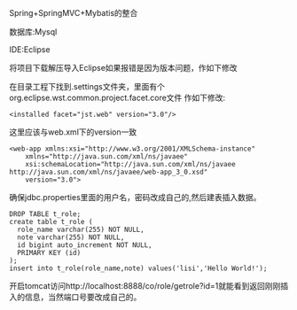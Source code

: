 Spring+SpringMVC+Mybatis的整合

数据库:Mysql

IDE:Eclipse

将项目下载解压导入Eclipse如果报错是因为版本问题，作如下修改

在目录工程下找到.settings文件夹，里面有个org.eclipse.wst.common.project.facet.core文件
作如下修改:
```
<installed facet="jst.web" version="3.0"/>
```
这里应该与web.xml下的version一致
```
<web-app xmlns:xsi="http://www.w3.org/2001/XMLSchema-instance"
	xmlns="http://java.sun.com/xml/ns/javaee"
	xsi:schemaLocation="http://java.sun.com/xml/ns/javaee http://java.sun.com/xml/ns/javaee/web-app_3_0.xsd"
	version="3.0">
```
确保jdbc.properties里面的用户名，密码改成自己的,然后建表插入数据。

```
DROP TABLE t_role;
create table t_role (
  role_name varchar(255) NOT NULL,
  note varchar(255) NOT NULL,
  id bigint auto_increment NOT NULL,
  PRIMARY KEY (id)
);
insert into t_role(role_name,note) values('lisi','Hello World!');
```

开启tomcat访问http://localhost:8888/co/role/getrole?id=1就能看到返回刚刚插入的信息，当然端口号要改成自己的。